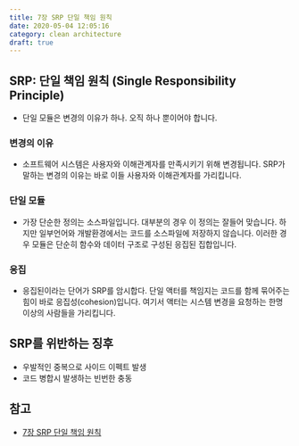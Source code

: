 ```yaml
---
title: 7장 SRP 단일 책임 원칙
date: 2020-05-04 12:05:16
category: clean architecture
draft: true
---
```


## SRP: 단일 책임 원칙 (Single Responsibility Principle)

- 단일 모듈은 변경의 이유가 하나. 오직 하나 뿐이어야 합니다.

### 변경의 이유

- 소프트웨어 시스템은 사용자와 이해관계자를 만족시키기 위해 변경됩니다. SRP가 말하는 변경의 이유는 바로 이들 사용자와 이해관계자를 가리킵니다.

### 단일 모듈

- 가장 단순한 정의는 소스파일입니다. 대부분의 경우 이 정의는 잘들어 맞습니다. 하지만 일부언어와 개발환경에서는 코드를 소스파일에 저장하지 않습니다. 이러한 경우 모듈은 단순히 함수와 데이터 구조로 구성된 응집된 집합입니다.

### 응집

- 응집된이라는 단어가 SRP를 암시합다. 단일 액터를 책임지는 코드를 함께 묶어주는 힘이 바로 응집성(cohesion)입니다. 여기서 액터는 시스템 변경을 요청하는 한명 이상의 사람들을 가리킵니다.

## SRP를 위반하는 징후

- 우발적인 중복으로 사이드 이펙트 발생
- 코드 병합시 발생하는 빈번한 충동

## 참고

- [7장 SRP 단일 책임 원칙](https://peter-cho.gitbook.io/book/11/clean-architecture/4)
